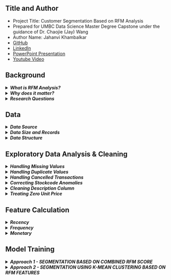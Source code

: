 
## Title and Author
- Project Title: Customer Segmentation Based on RFM Analysis
- Prepared for UMBC Data Science Master Degree Capstone under the guidance of Dr. Chaojie (Jay) Wang
- Author Name: Jahanvi Khambalkar
- [GitHub]()
- [LinkedIn]()
- [PowerPoint Presentation]()
- [Youtube Video](https://www.youtube.com/watch?v=7ImE07uHMe4)

## Background

<details>
<summary><i><b>What is RFM Analysis?</b></i></summary>
  
<br>

The objective of this project is to implement RFM (Recency, Frequency, Monetary) analysis, a data-driven technique used in marketing and customer analytics to segment a customer base based on their transactional behavior.

It involves analyzing three key aspects of customer interactions with a business:
- Recency (R): This measures how recently a customer has made a purchase or engaged with your business. It typically involves calculating the time elapsed since the customer's last transaction.
- Frequency (F): Frequency indicates how often a customer makes purchases or interacts with your business. It is usually calculated as the total number of transactions within a specified time frame.
- Monetary (M): Monetary value represents the total amount of money a customer has spent on your products or services over a given period.

</details>
 
<details>
<summary><i><b>Why does it matter?</b></i></summary>
  
<br>

RFM analysis is a data-driven approach that helps businesses make informed decisions based on actual customer behavior. It minimizes guesswork and intuition, allowing organizations to rely on evidence-based strategies. RFM analysis enables businesses to understand their customers better by categorizing them into distinct segments based on their transactional behavior. This allows for personalized marketing strategies tailored to the specific needs and preferences of each segment. Segment-specific marketing campaigns can be more effective than generic campaigns. RFM analysis helps businesses design and execute campaigns that resonate with each segment, leading to higher response rates and conversion rates. By identifying and understanding the unique characteristics of customer groups, businesses can optimize resource allocation, enhance customer retention efforts, and ultimately improve the overall effectiveness of their marketing initiatives. This technique is also widely used for customer relationship management.

</details>

<details>
<summary><i><b>Research Questions</b></i></summary>
  
<br>

- What are the distinct customer segments based on their transactional behavior? How can we categorize customers into high-value, low-value, loyal, and at-risk segments?
- Are there customer segments with growth potential that have been underutilized?
- What complementary products can be recommended to customers based on their purchase history?
- Which customer segments have the highest retention rates?

</details>

## Data

<details>
<summary><i><b>Data Source</b></i></summary>
  
<br>

The dataset is known as the [Online Retail](https://doi.org/10.24432/C5BW33) from the [UCI Machine Learning Repository](https://archive.ics.uci.edu/). It provides transactional information for a UK-based online retail company that specializes in selling unique all-occasion gifts.
</details>
 
<details>
<summary><i><b>Data Size and Records</b></i></summary>
  
<br>

- **Data size -** 45.58 MB

- **Data shape -** 541909(rows), 8(columns)

- **Time period -** between 01/12/2010 and 09/12/2011

- Each row typically represents a single transaction made by a customer with the online retail company.

</details>

<details>
<summary><i><b>Data Structure</b></i></summary>
  
<br>

| Column Name                | Definition                                                                                                | Data Type |
|--------------------|-------------------------------------------------------------------------------------------------------------------|-----------|
| InvoiceNo          | Code representing each unique transaction. If this code starts with the letter 'C', it indicates a cancellation   | object    |
| StockCode          | Code uniquely assigned to each distinct product                                                                   | object    |
| Description        | Description of each product                                                                                       | object    |
| Quantity           | The number of units of a product in a transaction                                                                 | integer   |
| InvoiceDate        | The date and time of the transaction                                                                              | object    |
| UnitPrice          | The unit price of the product                                                                                     | float     |
| CustomerID         | Identifier uniquely assigned to each customer                                                                     | float     |
| Country            | The country of the customer                                                                                       | object    |

</details>

## Exploratory Data Analysis & Cleaning

<details>
<summary><i><b>Handling Missing Values</b></i></summary>
  
<br>

<p align="center">
  <img src="https://github.com/DATA-606-2023-FALL-MONDAY/Khambalkar_Jahanvi/blob/main/assets/missing_values.png" alt="missing values" width="auto" height="300">
</p>

<div align="justify">

- The Description and Customer ID together had almost 26% missing values. 
</div>

</details>
 
<details>
<summary><i><b>Handling Duplicate Values</b></i></summary>
  
<br>

<p align="center">
  <img src="https://github.com/DATA-606-2023-FALL-MONDAY/Khambalkar_Jahanvi/blob/main/assets/duplicate_invoice_value.png" alt="duplicate values" width="auto" height="300">
</p>

<div align="justify">

- This chart shows the number of duplicate rows for each invoice no.
- Checked for duplicate values based on the Invoice Number and discovered 5225 duplicate data.

</div>

</details>

<details>
<summary><i><b>Handling Cancelled Transactions</b></i></summary>
  
<br>

<p align="center">
  <img src="https://github.com/DATA-606-2023-FALL-MONDAY/Khambalkar_Jahanvi/blob/main/assets/cancelled_transaction.png" alt="canceled transaction" width="auto" height="300">
</p>

<div align="justify">

- The plot shows that there are around 2% of the transactions in the dataset that has been canceled.

</div>

</details>

<details>
<summary><i><b>Correcting Stockcode Anomalies</b></i></summary>
  
<br>

<p align="center">
  <img src="https://github.com/DATA-606-2023-FALL-MONDAY/Khambalkar_Jahanvi/blob/main/assets/stockcode_occurrence.png" alt="stock code occurrence" width="auto" height="300">
</p>

<div align="justify">
- This plot shows the occurrence of each unique stockcode. 
- Most of the stock codes have 5 or 6 alphanumeric characters. 
</div>

<br>

<p align="center">
  <img src="https://github.com/DATA-606-2023-FALL-MONDAY/Khambalkar_Jahanvi/blob/main/assets/stockcode_anomaly.png" alt="stock code anomaly" width="auto" height="300">
</p>

<div align="justify">
- This data shows that there is 8 stock code anomaly and their occurrence.  
- But then there are stock codes like post, bank charges, and Dot which don't mean anything.  
</div>

</details>

<details>
<summary><i><b>Cleaning Description Column</b></i></summary>
  
<br>

<p align="center">
  <img src="https://github.com/DATA-606-2023-FALL-MONDAY/Khambalkar_Jahanvi/blob/main/assets/description_count.png" alt="description occurrence" width="auto" height="300">
</p>

<div align="justify">
- This plot shows the occurrence of each unique description. 
- Apparently, all the descriptions are in upper case, so that might be the standard form for description. 
- However, on checking the descriptions in lowercase, some descriptions didn't seem normal.
</div>

<br>

<p align="center">
  <img src="https://github.com/DATA-606-2023-FALL-MONDAY/Khambalkar_Jahanvi/blob/main/assets/description_anomaly.png" alt="anomaly descriptions" width="auto" height="300">
</p>

<div align="justify">
- This plot shows that the data have lowercase letters in 19 product descriptions. However, 2 of them seem odd - 'Next Day Carriage' and 'High-Resolution Image'  
</div>

</details>

<details>
<summary><i><b>Treating Zero Unit Price</b></i></summary>
  
<br>

There are 33 rows in the data that have 0.0 as the unit price. 
</details>


## Feature Calculation

<details>
<summary><i><b>Recency</b></i></summary>
  
<br>

The Data is grouped by 'CustomerID', and for each customer, the maximum invoice date is calculated. The recency is then computed as the difference in days between the present date and the maximum invoice date for each customer. 

</details>
 
<details>
<summary><i><b>Frequency</b></i></summary>
  
<br>

It is calculated by removing duplicate rows based on the 'InvoiceNo' column, ensuring that each invoice is counted only once for each customer. Then, it groups the Data by 'CustomerID' and counts the number of unique invoices for each customer.

</details>

<details>
<summary><i><b>Monetary</b></i></summary>
  
<br>

Firstly the 'Total_Amount' is counted by multiplying the 'Quantity' and 'UnitPrice' columns. This gives the total monetary value for each line or transaction in the data frame. The DataFrame is then grouped by 'CustomerID', and for each customer, the total monetary value is calculated by summing the 'Total_Amount' column.

</details>

## Model Training

<details>
<summary><i><b>Approach 1 - SEGMENTATION BASED ON COMBINED RFM SCORE</b></i></summary>
  
<br>

•	Quantiles for Recency, Frequency, and Monetary are calculated, dividing the data into four segments (quartiles).
•	Then Custom functions r_score and fm_score are defined to assign scores based on where each customer falls within these quartiles. Customers with lower recency values receive higher scores.
•	Individual scores for Recency (R_Score), Frequency (F_Score), and Monetary (M_Score) are calculated for each customer using these custom functions.
•	The final RFM score (RFM_Score) is calculated by summing up each customer's recency, frequency, and monetary scores.

•	After that, the method uses the pd.qcut() function to create quantile-based bins  for the 'RFM_Score' column.
•	The labels' Low-Value,' 'Mid-Value,' and 'High-Value' are assigned to represent different segments based on the RFM score.
•	Customer segments are assigned based on ranges of RFM scores.
•	The segments include 'Champions,' 'Loyal,' 'Potential Loyalists,' 'Small Buyer/Cannot Lose,' 'At Risk,' 'Need Attention,' and 'Lost.'
•	Customers fall into different segments based on their RFM scores, with each segment representing a different level of engagement or risk.


</details>
 
<details>
<summary><i><b>Approach 2 - SEGMENTATION USING K-MEAN CLUSTERING BASED ON RFM FEATURES</b></i></summary>
  
<br>

ap2

</details>

